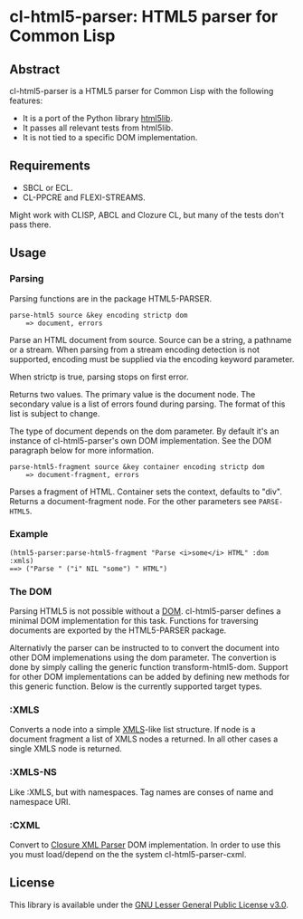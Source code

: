 cl-html5-parser: HTML5 parser for Common Lisp
=============================================

## Abstract

cl-html5-parser is a HTML5 parser for Common Lisp with the following features:

* It is a port of the Python library [html5lib](http://code.google.com/p/html5lib/).
* It passes all relevant tests from html5lib.
* It is not tied to a specific DOM implementation.


## Requirements

* SBCL or ECL.
* CL-PPCRE and FLEXI-STREAMS.

Might work with CLISP, ABCL and Clozure CL, but many of the tests don't pass there.


## Usage


### Parsing

Parsing functions are in the package HTML5-PARSER.

```
parse-html5 source &key encoding strictp dom
    => document, errors
```

Parse an HTML document from source. Source can be a string, a pathname
or a stream. When parsing from a stream encoding detection is not
supported, encoding must be supplied via the encoding keyword
parameter.

When strictp is true, parsing stops on first error.

Returns two values. The primary value is the document node. The
secondary value is a list of errors found during parsing. The format
of this list is subject to change.

The type of document depends on the dom parameter. By default it's an
instance of cl-html5-parser's own DOM implementation. See the DOM
paragraph below for more information.

```
parse-html5-fragment source &key container encoding strictp dom
    => document-fragment, errors
```

Parses a fragment of HTML. Container sets the context, defaults to
"div". Returns a document-fragment node. For the other parameters see
`PARSE-HTML5`.


### Example
```
(html5-parser:parse-html5-fragment "Parse <i>some</i> HTML" :dom :xmls)
==> ("Parse " ("i" NIL "some") " HTML")
```

### The DOM

Parsing HTML5 is not possible without a
[DOM](http://en.wikipedia.org/wiki/Document_Object_Model). cl-html5-parser
defines a minimal DOM implementation for this task. Functions for
traversing documents are exported by the HTML5-PARSER package.

Alternativly the parser can be instructed to to convert the document
into other DOM implemenations using the dom parameter. The convertion
is done by simply calling the generic function
transform-html5-dom. Support for other DOM implementations can be
added by defining new methods for this generic function. Below is the
currently supported target types.


### :XMLS

Converts a node into a simple
[XMLS](http://common-lisp.net/project/xmls/)-like list structure.
If node is a document fragment a list of XMLS nodes a returned. In
all other cases a single XMLS node is returned.

### :XMLS-NS

Like :XMLS, but with namespaces. Tag names are conses of name and
namespace URI.


### :CXML

Convert to [Closure XML Parser](http://common-lisp.net/project/cxml/)
DOM implementation. In order to use this you must load/depend on the
the system cl-html5-parser-cxml.


## License

This library is available under the
[GNU Lesser General Public License v3.0](http://www.gnu.org/licenses/lgpl.html).
